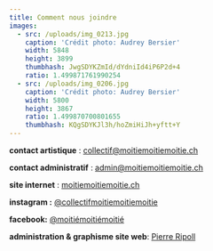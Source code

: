 ```yaml
---
title: Comment nous joindre
images:
  - src: /uploads/img_0213.jpg
    caption: 'Crédit photo: Audrey Bersier'
    width: 5848
    height: 3899
    thumbhash: JwgSDYKZmId/dYdniId4iP6P2d+4
    ratio: 1.499871761990254
  - src: /uploads/img_0206.jpg
    caption: 'Crédit photo: Audrey Bersier'
    width: 5800
    height: 3867
    ratio: 1.499870700801655
    thumbhash: KQgSDYKJl3h/hoZmiHiJh+yftt+Y
---
```


**contact artistique** : collectif@moitiemoitiemoitie.ch

**contact administratif** : admin@moitiemoitiemoitie.ch

**site internet** : [moitiemoitiemoitie.ch](moitiemoitiemoitie.ch)

**instagram :** [@collectifmoitiemoitiemoitie](https://www.instagram.com/collectifmoitiemoitiemoitie/)

**facebook:** [@moitiémoitiémoitié](https://www.facebook.com/moitiemoitiemoitie)

**administration & graphisme site web**: [Pierre Ripoll](mailto:pierreripoll13@gmail.com)
